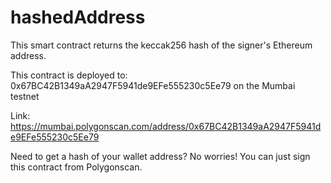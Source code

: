 # hashedAddress

This smart contract returns the keccak256 hash of the signer's Ethereum address. 

This contract is deployed to: 0x67BC42B1349aA2947F5941de9EFe555230c5Ee79 on the Mumbai testnet

Link: https://mumbai.polygonscan.com/address/0x67BC42B1349aA2947F5941de9EFe555230c5Ee79

Need to get a hash of your wallet address? No worries! You can just sign this contract from Polygonscan.
